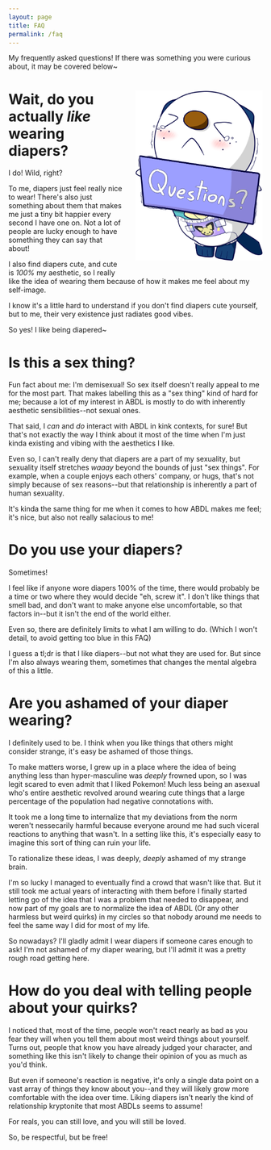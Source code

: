```yaml
---
layout: page
title: FAQ
permalink: /faq
---
```


My frequently asked questions! If there was something you were curious about, it may be covered below~

![Questions](/img/Questions.png "Questions!")
<style>
  img[alt=Questions]{
    max-height: 100vh;
  }

  @media only screen and (min-width: 600px) {
    img[alt=Questions]{
      float: right;
      margin-top: 5%;
      margin-left: 5%;
      margin-bottom: 5%;
      max-width: 50%;
    }
  }
</style>

# Wait, do you actually *like* wearing diapers?
I do! Wild, right?

To me, diapers just feel really nice to wear! There's also just something about them that makes me just a tiny bit happier every second I have one on. Not a lot of people are lucky enough to have something they can say that about!

I also find diapers cute, and cute is *100%* my aesthetic, so I really like the idea of wearing them because of how it makes me feel about my self-image.

I know it's a little hard to understand if you don't find diapers cute yourself, but to me, their very existence just radiates good vibes.

So yes! I like being diapered~

# Is this a sex thing?
Fun fact about me: I'm demisexual! So sex itself doesn't really appeal to me for the most part. That makes labelling this as a "sex thing" kind of hard for me; because a lot of my interest in ABDL is mostly to do with inherently aesthetic sensibilities--not sexual ones.

That said, I *can* and *do* interact with ABDL in kink contexts, for sure! But that's not exactly the way I think about it most of the time when I'm just kinda existing and vibing with the aesthetics I like.

Even so, I can't really deny that diapers are a part of my sexuality, but sexuality itself stretches *waaay* beyond the bounds of just "sex things". For example, when a couple enjoys each others' company, or hugs, that's not simply because of sex reasons--but that relationship is inherently a part of human sexuality.

It's kinda the same thing for me when it comes to how ABDL makes me feel; it's nice, but also not really salacious to me!

# Do you use your diapers?
Sometimes!

I feel like if anyone wore diapers 100% of the time, there would probably be a time or two where they would decide "eh, screw it". I don't like things that smell bad, and don't want to make anyone else uncomfortable, so that factors in--but it isn't the end of the world either.

Even so, there are definitely limits to what I am willing to do. (Which I won't detail, to avoid getting too blue in this FAQ)

I guess a tl;dr is that I like diapers--but not what they are used for. But since I'm also always wearing them, sometimes that changes the mental algebra of this a little.

# Are you ashamed of your diaper wearing?
I definitely used to be. I think when you like things that others might consider strange, it's easy be ashamed of those things.

To make matters worse, I grew up in a place where the idea of being anything less than hyper-masculine was *deeply* frowned upon, so I was legit scared to even admit that I liked Pokemon! Much less being an asexual who's entire aesthetic revolved around wearing cute things that a large percentage of the population had negative connotations with.

It took me a long time to internalize that my deviations from the norm weren't nessecarily harmful because everyone around me had such viceral reactions to anything that wasn't. In a setting like this, it's especially easy to imagine this sort of thing can ruin your life.

To rationalize these ideas, I was deeply, *deeply* ashamed of my strange brain.

I'm so lucky I managed to eventually find a crowd that wasn't like that. But it still took me actual years of interacting with them before I finally started letting go of the idea that I was a problem that needed to disappear, and now part of my goals are to normalize the idea of ABDL (Or any other harmless but weird quirks) in my circles so that nobody around me needs to feel the same way I did for most of my life.

So nowadays? I'll gladly admit I wear diapers if someone cares enough to ask! I'm not ashamed of my diaper wearing, but I'll admit it was a pretty rough road getting here.

# How do you deal with telling people about your quirks?
I noticed that, most of the time, people won't react nearly as bad as you fear they will when you tell them about most weird things about yourself. Turns out, people that know you have already judged your character, and something like this isn't likely to change their opinion of you as much as you'd think.

But even if someone's reaction is negative, it's only a single data point on a vast array of things they know about you--and they will likely grow more comfortable with the idea over time. Liking diapers isn't nearly the kind of relationship kryptonite that most ABDLs seems to assume!

For reals, you can still love, and you will still be loved.

So, be respectful, but be free!